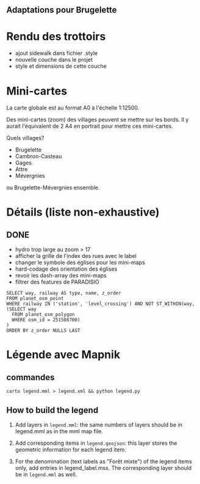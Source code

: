 Adaptations pour Brugelette
---------------------------

# Rendu des trottoirs

* ajout sidewalk dans fichier .style
* nouvelle couche dans le projet
* style et dimensions de cette couche

# Mini-cartes

La carte globale est au format A0 à l'échelle 1:12500.

Des mini-cartes (zoom) des villages peuvent se mettre sur les bords. Il y aurait l'équivalent de 2 A4 en portrait pour mettre ces mini-cartes.

Quels villages?

* Brugelette
* Cambron-Casteau
* Gages
* Attre
* Mévergnies

ou Brugelette-Mévergnies ensemble.

# Détails (liste non-exhaustive)

## DONE
* hydro trop large au zoom > 17
* afficher la grille de l'index des rues avec le label
* changer le symbole des églises pour les mini-maps
* hard-codage des orientation des églises
* revoir les dash-array des mini-maps
* filtrer des features de PARADISIO
```
SELECT way, railway AS type, name, z_order
FROM planet_osm_point
WHERE railway IN ('station', 'level_crossing') AND NOT ST_WITHIN(way, (SELECT way
  FROM planet_osm_polygon
  WHERE osm_id = 251508700)
)
ORDER BY z_order NULLS LAST
```

# Légende avec Mapnik

## commandes
```
carto legend.mml > legend.xml && python legend.py
```

## How to build the legend
1) Add layers in `legend.mml`: the same numbers of layers should be in legend.mml as in the mml map file.

2) Add corresponding items in `legend.geojson`: this layer stores the geometric information for each legend item.

3) For the denomination (text labels as "Forêt mixte") of the legend items only, add entries in legend_label.mss. The corresponding layer should be in `legend.mml` as well.
